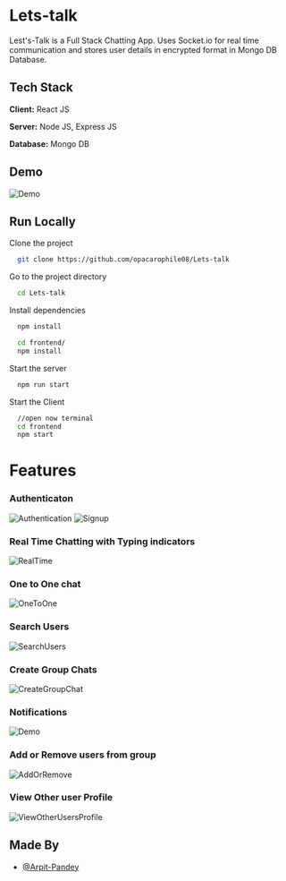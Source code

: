 # Lets-talk

Lest's-Talk is a Full Stack Chatting App.
Uses Socket.io for real time communication and stores user details in encrypted format in Mongo DB Database.

## Tech Stack

**Client:** React JS

**Server:** Node JS, Express JS

**Database:** Mongo DB

## Demo

![Demo](https://github.com/opacarophile08/Lets-talk/assets/115164224/a9569c4e-85de-4d6d-b1a2-07e4839666a5)

## Run Locally

Clone the project

```bash
  git clone https://github.com/opacarophile08/Lets-talk
```

Go to the project directory

```bash
  cd Lets-talk
```

Install dependencies

```bash
  npm install
```

```bash
  cd frontend/
  npm install
```

Start the server

```bash
  npm run start
```

Start the Client

```bash
  //open now terminal
  cd frontend
  npm start
```

# Features

### Authenticaton

![Authentication](https://github.com/opacarophile08/Lets-talk/assets/115164224/598fdbeb-a87e-4fb8-bacc-b0a677d58b49)
![Signup](https://github.com/opacarophile08/Lets-talk/assets/115164224/17c740fa-8ce1-45a0-b131-de9b9d78abca)

### Real Time Chatting with Typing indicators

![RealTime](https://github.com/opacarophile08/Lets-talk/assets/115164224/89cb2af2-0506-4d70-a52e-5b75e5a479b2)

### One to One chat

![OneToOne](https://github.com/opacarophile08/Lets-talk/assets/115164224/049049c7-ddb1-4e3a-9141-362a9aeb230e)

### Search Users

![SearchUsers](https://github.com/opacarophile08/Lets-talk/assets/115164224/e766e632-e0d7-45a0-ba27-05eff15c8f3c)

### Create Group Chats

![CreateGroupChat](https://github.com/opacarophile08/Lets-talk/assets/115164224/e3223140-7d75-48a4-8a93-8f917e16e9d8)

### Notifications

![Demo](https://github.com/opacarophile08/Lets-talk/assets/115164224/a9569c4e-85de-4d6d-b1a2-07e4839666a5)

### Add or Remove users from group

![AddOrRemove](https://github.com/opacarophile08/Lets-talk/assets/115164224/c33f7952-78f8-4995-88a4-7323ed8a67dd)

### View Other user Profile

![ViewOtherUsersProfile](https://github.com/opacarophile08/Lets-talk/assets/115164224/7599eedd-ac4c-418c-bd59-287158ef299a)

## Made By

- [@Arpit-Pandey](https://github.com/opacarophile08)
